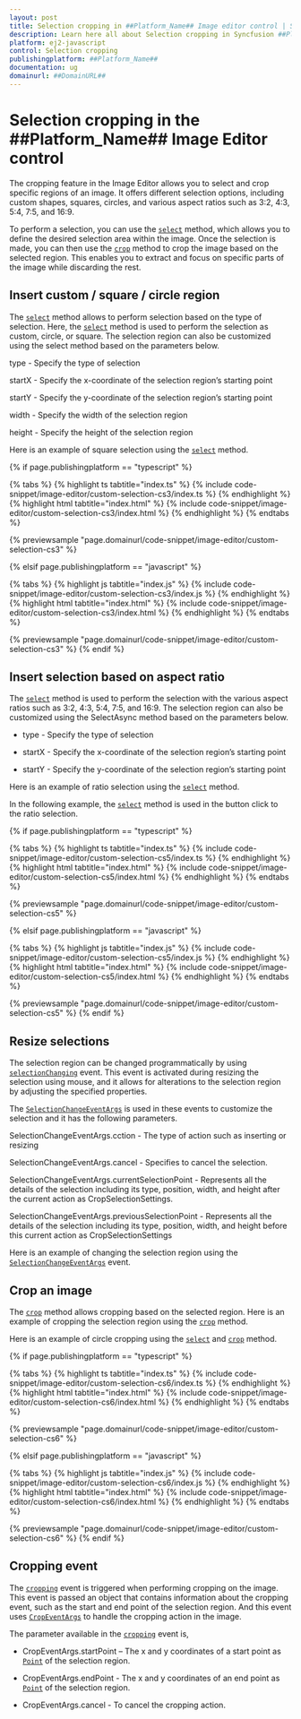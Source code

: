 ```yaml
---
layout: post
title: Selection cropping in ##Platform_Name## Image editor control | Syncfusion
description: Learn here all about Selection cropping in Syncfusion ##Platform_Name## Image editor control of Syncfusion Essential JS 2 and more.
platform: ej2-javascript
control: Selection cropping 
publishingplatform: ##Platform_Name##
documentation: ug
domainurl: ##DomainURL##
---
```


# Selection cropping in the ##Platform_Name## Image Editor control

The cropping feature in the Image Editor allows you to select and crop specific regions of an image. It offers different selection options, including custom shapes, squares, circles, and various aspect ratios such as 3:2, 4:3, 5:4, 7:5, and 16:9. 

To perform a selection, you can use the [`select`](../../api/image-editor/#select) method, which allows you to define the desired selection area within the image. Once the selection is made, you can then use the [`crop`](../../api/image-editor/#crop) method to crop the image based on the selected region. This enables you to extract and focus on specific parts of the image while discarding the rest.

## Insert custom / square / circle region 

The [`select`](../../api/image-editor/#select) method allows to perform selection based on the type of selection. Here, the [`select`](../../api/image-editor/#select) method is used to perform the selection as custom, circle, or square. The selection region can also be customized using the select method based on the parameters below. 

type - Specify the type of selection 

startX - Specify the x-coordinate of the selection region’s starting point 

startY - Specify the y-coordinate of the selection region’s starting point 

width - Specify the width of the selection region 

height - Specify the height of the selection region 

Here is an example of square selection using the [`select`](../../api/image-editor/#select) method. 

{% if page.publishingplatform == "typescript" %}

 {% tabs %}
{% highlight ts tabtitle="index.ts" %}
{% include code-snippet/image-editor/custom-selection-cs3/index.ts %}
{% endhighlight %}
{% highlight html tabtitle="index.html" %}
{% include code-snippet/image-editor/custom-selection-cs3/index.html %}
{% endhighlight %}
{% endtabs %}
        
{% previewsample "page.domainurl/code-snippet/image-editor/custom-selection-cs3" %}

{% elsif page.publishingplatform == "javascript" %}

{% tabs %}
{% highlight js tabtitle="index.js" %}
{% include code-snippet/image-editor/custom-selection-cs3/index.js %}
{% endhighlight %}
{% highlight html tabtitle="index.html" %}
{% include code-snippet/image-editor/custom-selection-cs3/index.html %}
{% endhighlight %}
{% endtabs %}

{% previewsample "page.domainurl/code-snippet/image-editor/custom-selection-cs3" %}
{% endif %}

## Insert selection based on aspect ratio

The [`select`](../../api/image-editor/#select) method is used to perform the selection with the various aspect ratios such as 3:2, 4:3, 5:4, 7:5, and 16:9. The selection region can also be customized using the SelectAsync method based on the parameters below.
* type - Specify the type of selection

* startX - Specify the x-coordinate of the selection region’s starting point

* startY - Specify the y-coordinate of the selection region’s starting point

Here is an example of ratio selection using the [`select`](../../api/image-editor/#select) method.

In the following example, the [`select`](../../api/image-editor/#select) method is used in the button click to the ratio selection.

{% if page.publishingplatform == "typescript" %}

 {% tabs %}
{% highlight ts tabtitle="index.ts" %}
{% include code-snippet/image-editor/custom-selection-cs5/index.ts %}
{% endhighlight %}
{% highlight html tabtitle="index.html" %}
{% include code-snippet/image-editor/custom-selection-cs5/index.html %}
{% endhighlight %}
{% endtabs %}
        
{% previewsample "page.domainurl/code-snippet/image-editor/custom-selection-cs5" %}

{% elsif page.publishingplatform == "javascript" %}

{% tabs %}
{% highlight js tabtitle="index.js" %}
{% include code-snippet/image-editor/custom-selection-cs5/index.js %}
{% endhighlight %}
{% highlight html tabtitle="index.html" %}
{% include code-snippet/image-editor/custom-selection-cs5/index.html %}
{% endhighlight %}
{% endtabs %}

{% previewsample "page.domainurl/code-snippet/image-editor/custom-selection-cs5" %}
{% endif %}

## Resize selections 

The selection region can be changed programmatically by using [`selectionChanging`](../../api/image-editor/#selectionchanging) event. This event is activated during resizing the selection using mouse, and it allows for alterations to the selection region by adjusting the specified properties. 

The [`SelectionChangeEventArgs`](../../api/image-editor/selectionChangeEventArgs/#selectionchangeeventargs) is used in these events to customize the selection and it has the following parameters. 

SelectionChangeEventArgs.cction - The type of action such as inserting or resizing 

SelectionChangeEventArgs.cancel - Specifies to cancel the selection. 

SelectionChangeEventArgs.currentSelectionPoint - Represents all the details of the selection including its type, position, width, and height after the current action as CropSelectionSettings. 

SelectionChangeEventArgs.previousSelectionPoint - Represents all the details of the selection including its type, position, width, and height before this current action as CropSelectionSettings 

Here is an example of changing the selection region using the [`SelectionChangeEventArgs`](../../api/image-editor/selectionChangeEventArgs/) event. 

## Crop an image

The [`crop`](../../api/image-editor/#crop) method allows cropping based on the selected region. Here is an example of cropping the selection region using the [`crop`](../../api/image-editor/#crop) method. 

Here is an example of circle cropping using the [`select`](../../api/image-editor/#select) and [`crop`](../../api/image-editor/#crop) method.

{% if page.publishingplatform == "typescript" %}

 {% tabs %}
{% highlight ts tabtitle="index.ts" %}
{% include code-snippet/image-editor/custom-selection-cs6/index.ts %}
{% endhighlight %}
{% highlight html tabtitle="index.html" %}
{% include code-snippet/image-editor/custom-selection-cs6/index.html %}
{% endhighlight %}
{% endtabs %}
        
{% previewsample "page.domainurl/code-snippet/image-editor/custom-selection-cs6" %}

{% elsif page.publishingplatform == "javascript" %}

{% tabs %}
{% highlight js tabtitle="index.js" %}
{% include code-snippet/image-editor/custom-selection-cs6/index.js %}
{% endhighlight %}
{% highlight html tabtitle="index.html" %}
{% include code-snippet/image-editor/custom-selection-cs6/index.html %}
{% endhighlight %}
{% endtabs %}

{% previewsample "page.domainurl/code-snippet/image-editor/custom-selection-cs6" %}
{% endif %}

## Cropping event

The [`cropping`](../../api/image-editor/#cropping) event is triggered when performing cropping on the image. This event is passed an object that contains information about the cropping event, such as the start and end point of the selection region. And this event uses [`CropEventArgs`](../../api/image-editor/cropEventArgs/) to handle the cropping action in the image.

The parameter available in the [`cropping`](../../api/image-editor/#cropping) event is,

* CropEventArgs.startPoint – The x and y coordinates of a start point as [`Point`](../../api/image-editor/#Point) of the selection region. 

* CropEventArgs.endPoint - The x and y coordinates of an end point as [`Point`](../../api/image-editor/#Point) of the selection region. 

* CropEventArgs.cancel - To cancel the cropping action.